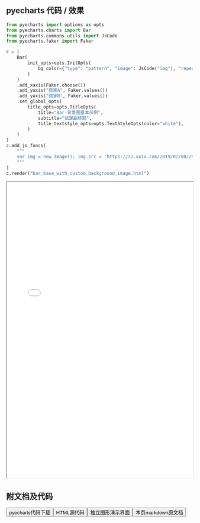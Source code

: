 
## pyecharts 代码 / 效果

```python
from pyecharts import options as opts
from pyecharts.charts import Bar
from pyecharts.commons.utils import JsCode
from pyecharts.faker import Faker

c = (
    Bar(
        init_opts=opts.InitOpts(
            bg_color={"type": "pattern", "image": JsCode("img"), "repeat": "no-repeat"}
        )
    )
    .add_xaxis(Faker.choose())
    .add_yaxis("商家A", Faker.values())
    .add_yaxis("商家B", Faker.values())
    .set_global_opts(
        title_opts=opts.TitleOpts(
            title="Bar-背景图基本示例",
            subtitle="我是副标题",
            title_textstyle_opts=opts.TextStyleOpts(color="white"),
        )
    )
)
c.add_js_funcs(
    """
    var img = new Image(); img.src = 'https://s2.ax1x.com/2019/07/08/ZsS0fK.jpg';
    """
)
c.render("bar_base_with_custom_background_image.html")

```

<iframe width="100%" height="800px" src="/pyecharts/Bar/bar_base_with_custom_background_image.html"></iframe>

## 附文档及代码

<a href="https://cdn.jsdelivr.net/gh/wfy-belief/python/docs/pyecharts/Bar/bar_base_with_custom_background_image.py"><button class="mybutton">pyecharts代码下载</button></a><a href="https://cdn.jsdelivr.net/gh/wfy-belief/python/docs/pyecharts/Bar/bar_base_with_custom_background_image.html"><button class="mybutton">HTML源代码</button></a><a href="https://python.wfyblog.cn/pyecharts/Bar/bar_base_with_custom_background_image.html"><button class="mybutton">独立图形演示界面</button></a><a href="https://cdn.jsdelivr.net/gh/wfy-belief/python/docs/pyecharts/Bar/bar_base_with_custom_background_image.md"><button class="mybutton">本页markdown原文档</button></a>